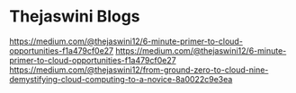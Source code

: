 # Thejaswini Blogs
https://medium.com/@thejaswini12/6-minute-primer-to-cloud-opportunities-f1a479cf0e27
https://medium.com/@thejaswini12/6-minute-primer-to-cloud-opportunities-f1a479cf0e27
https://medium.com/@thejaswini12/from-ground-zero-to-cloud-nine-demystifying-cloud-computing-to-a-novice-8a0022c9e3ea